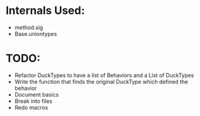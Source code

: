 # Internals Used:
- method.sig
- Base.uniontypes

# TODO:
- Refactor DuckTypes to have a list of Behaviors and a List of DuckTypes
- Write the function that finds the original DuckType which defined the behavior
- Document basics
- Break into files
- Redo macros
